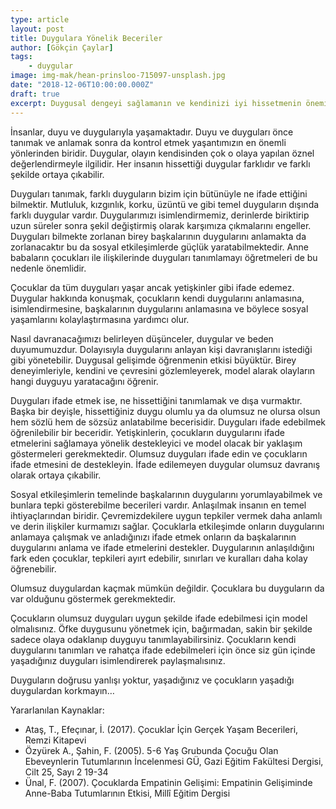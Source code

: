 ```yaml
---
type: article
layout: post
title: Duygulara Yönelik Beceriler
author: [Gökçin Çaylar]
tags:
    - duygular
image: img-mak/hean-prinsloo-715097-unsplash.jpg
date: "2018-12-06T10:00:00.000Z"
draft: true
excerpt: Duygusal dengeyi sağlamanın ve kendinizi iyi hissetmenin önemini keşfedin. Duygusal zorluklarla başa çıkmanın etkili yollarını öğrenin ve hayatınızda daha fazla denge ve mutluluk yaratın.
---
```


İnsanlar, duyu ve duygularıyla yaşamaktadır. Duyu ve duyguları önce tanımak ve anlamak sonra da kontrol etmek yaşantımızın en önemli yönlerinden biridir. Duygular, olayın kendisinden çok o olaya yapılan öznel değerlendirmeyle ilgilidir. Her insanın hissettiği duygular farklıdır ve farklı şekilde ortaya çıkabilir.

Duyguları tanımak, farklı duyguların bizim için bütünüyle ne ifade ettiğini bilmektir. Mutluluk, kızgınlık, korku, üzüntü ve gibi temel duyguların dışında farklı duygular vardır. Duygularımızı isimlendirmemiz, derinlerde biriktirip uzun süreler sonra şekil değiştirmiş olarak karşımıza çıkmalarını engeller. Duyguları bilmekte zorlanan birey başkalarının duygularını anlamakta da zorlanacaktır bu da sosyal etkileşimlerde güçlük yaratabilmektedir. Anne babaların çocukları ile ilişkilerinde duyguları tanımlamayı öğretmeleri de bu nedenle önemlidir.

Çocuklar da tüm duyguları yaşar ancak yetişkinler gibi ifade edemez. Duygular hakkında konuşmak, çocukların kendi duygularını anlamasına, isimlendirmesine, başkalarının duygularını anlamasına ve böylece sosyal yaşamlarını kolaylaştırmasına yardımcı olur.

Nasıl davranacağımızı belirleyen düşünceler, duygular ve beden duyumumuzdur. Dolayısıyla duygularını anlayan kişi davranışlarını istediği gibi yönetebilir. Duygusal gelişimde öğrenmenin etkisi büyüktür. Birey deneyimleriyle, kendini ve çevresini gözlemleyerek, model alarak olayların hangi duyguyu yaratacağını öğrenir.

Duyguları ifade etmek ise, ne hissettiğini tanımlamak ve dışa vurmaktır. Başka bir deyişle, hissettiğiniz duygu olumlu ya da olumsuz ne olursa olsun hem sözlü hem de sözsüz anlatabilme becerisidir. Duyguları ifade edebilmek öğrenilebilir bir beceridir. Yetişkinlerin, çocukların duygularını ifade etmelerini sağlamaya yönelik destekleyici ve model olacak bir yaklaşım göstermeleri gerekmektedir. Olumsuz duyguları ifade edin ve çocukların ifade etmesini de destekleyin. İfade edilemeyen duygular olumsuz davranış olarak ortaya çıkabilir.

Sosyal etkileşimlerin temelinde başkalarının duygularını yorumlayabilmek ve bunlara tepki gösterebilme becerileri vardır. Anlaşılmak insanın en temel ihtiyaçlarından biridir. Çevremizdekilere uygun tepkiler vermek daha anlamlı ve derin ilişkiler kurmamızı sağlar. Çocuklarla etkileşimde onların duygularını anlamaya çalışmak ve anladığınızı ifade etmek onların da başkalarının duygularını anlama ve ifade etmelerini destekler. Duygularının anlaşıldığını fark eden çocuklar, tepkileri ayırt edebilir, sınırları ve kuralları daha kolay öğrenebilir.

Olumsuz duygulardan kaçmak mümkün değildir. Çocuklara bu duyguların da var olduğunu göstermek gerekmektedir.

Çocukların olumsuz duyguları uygun şekilde ifade edebilmesi için model olmalısınız. Öfke duygusunu yönetmek için, bağırmadan, sakin bir şekilde sadece olaya odaklanıp duyguyu tanımlayabilirsiniz.
Çocukların kendi duygularını tanımları ve rahatça ifade edebilmeleri için önce siz gün içinde yaşadığınız duyguları isimlendirerek paylaşmalısınız.

Duyguların doğrusu yanlışı yoktur, yaşadığınız ve çocukların  yaşadığı duygulardan korkmayın…

Yararlanılan Kaynaklar:

- Ataş, T., Efeçınar, İ. (2017). Çocuklar İçin Gerçek Yaşam Becerileri, Remzi Kitapevi
- Özyürek A., Şahin, F. (2005). 5-6 Yaş Grubunda Çocuğu Olan Ebeveynlerin Tutumlarının İncelenmesi GÜ, Gazi Eğitim Fakültesi Dergisi, Cilt 25, Sayı 2 19-34
- Ünal, F. (2007). Çocuklarda Empatinin Gelişimi: Empatinin Gelişiminde Anne-Baba Tutumlarının Etkisi, Millî Eğitim Dergisi